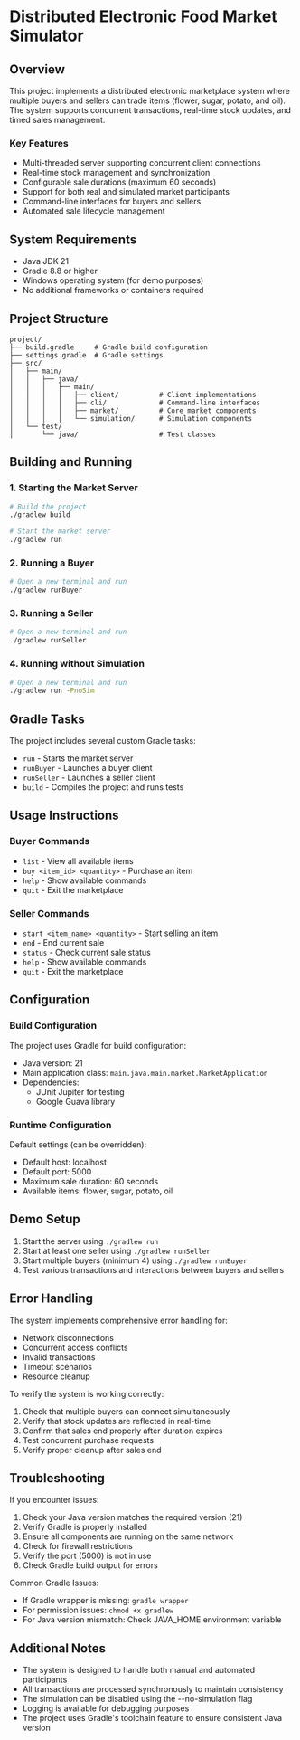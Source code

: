 # Distributed Electronic Food Market Simulator

## Overview
This project implements a distributed electronic marketplace system where multiple buyers and sellers can trade items (flower, sugar, potato, and oil). The system supports concurrent transactions, real-time stock updates, and timed sales management.

### Key Features
- Multi-threaded server supporting concurrent client connections
- Real-time stock management and synchronization
- Configurable sale durations (maximum 60 seconds)
- Support for both real and simulated market participants
- Command-line interfaces for buyers and sellers
- Automated sale lifecycle management

## System Requirements
- Java JDK 21
- Gradle 8.8 or higher
- Windows operating system (for demo purposes)
- No additional frameworks or containers required

## Project Structure
```
project/
├── build.gradle     # Gradle build configuration
├── settings.gradle  # Gradle settings
├── src/
│   ├── main/
│   │   ├── java/
│   │   │   ├── main/
│   │   │   │   ├── client/          # Client implementations
│   │   │   │   ├── cli/             # Command-line interfaces
│   │   │   │   ├── market/          # Core market components
│   │   │   │   └── simulation/      # Simulation components
│   └── test/
│       └── java/                    # Test classes
```

## Building and Running

### 1. Starting the Market Server
```bash
# Build the project
./gradlew build

# Start the market server
./gradlew run
```

### 2. Running a Buyer
```bash
# Open a new terminal and run
./gradlew runBuyer
```

### 3. Running a Seller
```bash
# Open a new terminal and run
./gradlew runSeller
```
### 4. Running without Simulation
```bash
# Open a new terminal and run
./gradlew run -PnoSim
```
## Gradle Tasks
The project includes several custom Gradle tasks:

- `run` - Starts the market server
- `runBuyer` - Launches a buyer client
- `runSeller` - Launches a seller client
- `build` - Compiles the project and runs tests

## Usage Instructions

### Buyer Commands
- `list` - View all available items
- `buy <item_id> <quantity>` - Purchase an item
- `help` - Show available commands
- `quit` - Exit the marketplace

### Seller Commands
- `start <item_name> <quantity>` - Start selling an item
- `end` - End current sale
- `status` - Check current sale status
- `help` - Show available commands
- `quit` - Exit the marketplace

## Configuration

### Build Configuration
The project uses Gradle for build configuration:
- Java version: 21
- Main application class: `main.java.main.market.MarketApplication`
- Dependencies:
  - JUnit Jupiter for testing
  - Google Guava library

### Runtime Configuration
Default settings (can be overridden):
- Default host: localhost
- Default port: 5000
- Maximum sale duration: 60 seconds
- Available items: flower, sugar, potato, oil

## Demo Setup
1. Start the server using `./gradlew run`
2. Start at least one seller using `./gradlew runSeller`
3. Start multiple buyers (minimum 4) using `./gradlew runBuyer`
4. Test various transactions and interactions between buyers and sellers

## Error Handling
The system implements comprehensive error handling for:
- Network disconnections
- Concurrent access conflicts
- Invalid transactions
- Timeout scenarios
- Resource cleanup



To verify the system is working correctly:
1. Check that multiple buyers can connect simultaneously
2. Verify that stock updates are reflected in real-time
3. Confirm that sales end properly after duration expires
4. Test concurrent purchase requests
5. Verify proper cleanup after sales end

## Troubleshooting
If you encounter issues:
1. Check your Java version matches the required version (21)
2. Verify Gradle is properly installed
3. Ensure all components are running on the same network
4. Check for firewall restrictions
5. Verify the port (5000) is not in use
6. Check Gradle build output for errors

Common Gradle Issues:
- If Gradle wrapper is missing: `gradle wrapper`
- For permission issues: `chmod +x gradlew`
- For Java version mismatch: Check JAVA_HOME environment variable

## Additional Notes
- The system is designed to handle both manual and automated participants
- All transactions are processed synchronously to maintain consistency
- The simulation can be disabled using the --no-simulation flag
- Logging is available for debugging purposes
- The project uses Gradle's toolchain feature to ensure consistent Java version

